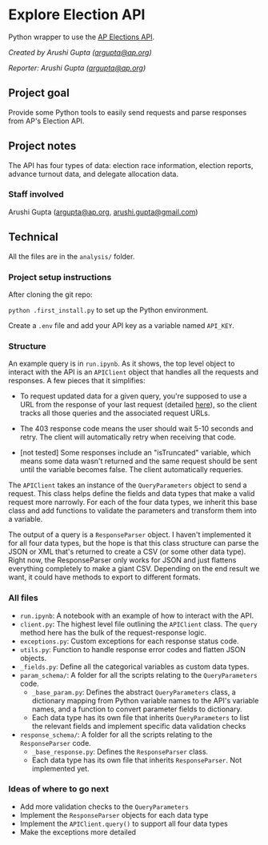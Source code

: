 # Explore Election API

Python wrapper to use the [AP Elections API](https://developer.ap.org/ap-elections-api/docs/index.html#t=Welcome.htm).

*Created by Arushi Gupta (<argupta@ap.org>)*

*Reporter: Arushi Gupta (<argupta@ap.org>)*

## Project goal

Provide some Python tools to easily send requests and parse responses from AP's Election API. 

## Project notes

The API has four types of data: election race information, election reports, advance turnout data, and delegate allocation data.

### Staff involved

Arushi Gupta (<argupta@ap.org>, <arushi.gupta@gmail.com>)

## Technical

All the files are in the `analysis/` folder.

### Project setup instructions

After cloning the git repo:

`python .first_install.py` to set up the Python environment.

Create a `.env` file and add your API key as a variable named `API_KEY`.

### Structure

An example query is in `run.ipynb`. As it shows, the top level object to interact with the API is an `APIClient` object that handles all the requests and responses. A few pieces that it simplifies:

- To request updated data for a given query, you're supposed to use a URL from the response of your last request (detailed [here](https://developer.ap.org/ap-elections-api/docs/Receiving_Election_Updates.htm)), so the client tracks all those queries and the associated request URLs.

- The 403 response code means the user should wait 5-10 seconds and retry. The client will automatically retry when receiving that code.

- [not tested] Some responses include an "isTruncated" variable, which means some data wasn't returned and the same request should be sent until the variable becomes false. The client automatically requeries.

The `APIClient` takes an instance of the `QueryParameters` object to send a request. This class helps define the fields and data types that make a valid request more narrowly. For each of the four data types, we inherit this base class and add functions to validate the parameters and transform them into a variable.

The output of a query is a `ResponseParser` object. I haven't implemented it for all four data types, but the hope is that this class structure can parse the JSON or XML that's returned to create a CSV (or some other data type). Right now, the ResponseParser only works for JSON and just flattens everything completely to make a giant CSV. Depending on the end result we want, it could have methods to export to different formats.

### All files

- `run.ipynb`: A notebook with an example of how to interact with the API.
- `client.py`: The highest level file outlining the `APIClient` class. The `query` method here has the bulk of the request-response logic.
- `exceptions.py`: Custom exceptions for each response status code.
- `utils.py`: Function to handle response error codes and flatten JSON objects.
- `_fields.py`: Define all the categorical variables as custom data types.
- `param_schema/`: A folder for all the scripts relating to the `QueryParameters` code.
    - `_base_param.py`: Defines the abstract `QueryParameters` class, a dictionary mapping from Python variable names to the API's variable names, and a function to convert parameter fields to dictionary.
    - Each data type has its own file that inherits `QueryParameters` to list the relevant fields and implement specific data validation checks
- `response_schema/`: A folder for all the scripts relating to the `ResponseParser` code.
    - `_base_response.py`: Defines the `ResponseParser` class.
    - Each data type has its own file that inherits `ResponseParser`. Not implemented yet.

### Ideas of where to go next

- Add more validation checks to the `QueryParameters`
- Implement the `ResponseParser` objects for each data type
- Implement the `APIClient.query()` to support all four data types
- Make the exceptions more detailed

